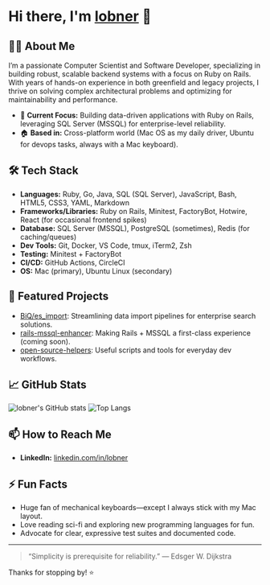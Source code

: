 # Hi there, I'm [lobner](https://github.com/user-attachments/assets/91587694-2670-4e6b-bc11-dcb0fbb10b6f) 👋

## 👨‍💻 About Me

I’m a passionate Computer Scientist and Software Developer, specializing in building robust, scalable backend systems with a focus on Ruby on Rails. With years of hands-on experience in both greenfield and legacy projects, I thrive on solving complex architectural problems and optimizing for maintainability and performance.

- 🏢 **Current Focus:** Building data-driven applications with Ruby on Rails, leveraging SQL Server (MSSQL) for enterprise-level reliability.
- 🏠 **Based in:** Cross-platform world (Mac OS as my daily driver, Ubuntu for devops tasks, always with a Mac keyboard).

## 🛠️ Tech Stack

- **Languages:** Ruby, Go, Java, SQL (SQL Server), JavaScript, Bash, HTML5, CSS3, YAML, Markdown
- **Frameworks/Libraries:** Ruby on Rails, Minitest, FactoryBot, Hotwire, React (for occasional frontend spikes)
- **Database:** SQL Server (MSSQL), PostgreSQL (sometimes), Redis (for caching/queues)
- **Dev Tools:** Git, Docker, VS Code, tmux, iTerm2, Zsh
- **Testing:** Minitest + FactoryBot
- **CI/CD:** GitHub Actions, CircleCI
- **OS:** Mac (primary), Ubuntu Linux (secondary)

## 🚀 Featured Projects

- [BiQ/es_import](https://github.com/BiQ/es_import): Streamlining data import pipelines for enterprise search solutions.
- [rails-mssql-enhancer](https://github.com/lobner/rails-mssql-enhancer): Making Rails + MSSQL a first-class experience (coming soon).
- [open-source-helpers](https://github.com/lobner/open-source-helpers): Useful scripts and tools for everyday dev workflows.

## 📈 GitHub Stats

![lobner's GitHub stats](https://github-readme-stats.vercel.app/api?username=lobner&show_icons=true&theme=github_dark)
![Top Langs](https://github-readme-stats.vercel.app/api/top-langs/?username=lobner&layout=compact&theme=github_dark)

## 📫 How to Reach Me

- **LinkedIn:** [linkedin.com/in/lobner](https://linkedin.com/in/lobner)

## ⚡ Fun Facts

- Huge fan of mechanical keyboards—except I always stick with my Mac layout.
- Love reading sci-fi and exploring new programming languages for fun.
- Advocate for clear, expressive test suites and documented code.

---

> “Simplicity is prerequisite for reliability.” — Edsger W. Dijkstra

Thanks for stopping by! ⭐️
